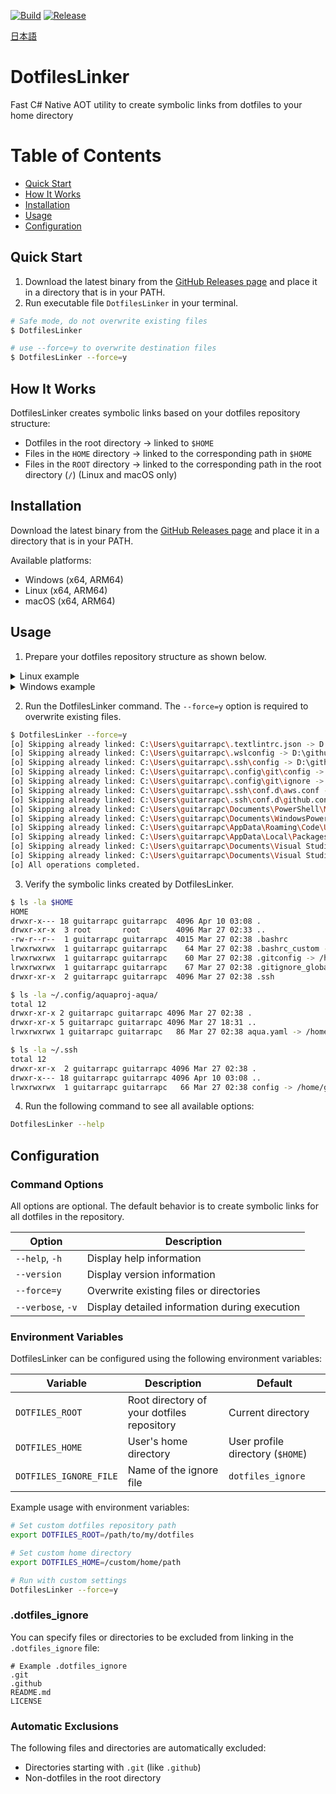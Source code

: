 [![Build](https://github.com/guitarrapc/DotfilesLinker/actions/workflows/build.yaml/badge.svg?event=push)](https://github.com/guitarrapc/DotfilesLinker/actions/workflows/build.yaml)
[![Release](https://github.com/guitarrapc/DotfilesLinker/actions/workflows/release.yaml/badge.svg?event=push)](https://github.com/guitarrapc/DotfilesLinker/actions/workflows/release.yaml)

[日本語](README_ja.md)

# DotfilesLinker

Fast C# Native AOT utility to create symbolic links from dotfiles to your home directory

<!-- START doctoc generated TOC please keep comment here to allow auto update -->
<!-- DON'T EDIT THIS SECTION, INSTEAD RE-RUN doctoc TO UPDATE -->
# Table of Contents

- [Quick Start](#quick-start)
- [How It Works](#how-it-works)
- [Installation](#installation)
- [Usage](#usage)
- [Configuration](#configuration)

<!-- END doctoc generated TOC please keep comment here to allow auto update -->

## Quick Start

1. Download the latest binary from the [GitHub Releases page](https://github.com/guitarrapc/DotfilesLinker/releases/latest) and place it in a directory that is in your PATH.
2. Run executable file `DotfilesLinker` in your terminal.

```sh
# Safe mode, do not overwrite existing files
$ DotfilesLinker

# use --force=y to overwrite destination files
$ DotfilesLinker --force=y
```

## How It Works

DotfilesLinker creates symbolic links based on your dotfiles repository structure:

- Dotfiles in the root directory → linked to `$HOME`
- Files in the `HOME` directory → linked to the corresponding path in `$HOME`
- Files in the `ROOT` directory → linked to the corresponding path in the root directory (`/`) (Linux and macOS only)

## Installation

Download the latest binary from the [GitHub Releases page](https://github.com/guitarrapc/DotfilesLinker/releases) and place it in a directory that is in your PATH.

Available platforms:
- Windows (x64, ARM64)
- Linux (x64, ARM64)
- macOS (x64, ARM64)

## Usage

1. Prepare your dotfiles repository structure as shown below.

<details><summary>Linux example</summary>

```sh
dotefiles
├─.bashrc_custom             # link to $HOME/.bashrc_custom
├─.gitignore_global          # link to $HOME/.gitignore_global
├─.gitconfig                 # link to $HOME/.gitconfig
├─aqua.yaml                  # non-dotfiles file automatically ignore
├─dotfiles_ignore            # ignore list for dotfiles link
├─.github
│  └─workflows               # automatically ignore
├─HOME
│  ├─.config
│  │  └─aquaproj-aqua
│  │     └─aqua.yaml         # link to $HOME/.config/aquaproj-aqua/aqua.yaml
│  └─.ssh
│     └─config               # link to $HOME/.ssh/config
└─ROOT
    └─etc
        └─profile.d
           └─profile_foo.sh  # link to /etc/profile.d/profile_foo.sh
```

</details>

<details><summary>Windows example</summary>

```sh
dotefiles
├─dotfiles_ignore            # ignore list for dotfiles link
├─.gitignore_global          # link to $HOME/.gitignore_global
├─.gitconfig                 # link to $HOME/.gitconfig
├─.textlintrc.json           # link to $HOME/.textlintrc.json
├─.wslconfig                 # link to $HOME/.wslconfig
├─aqua.yaml                  # non-dotfiles file automatically ignore
├─.github
│  └─workflows               # automatically ignore
└─HOME
    ├─.config
    │  └─git
    │     └─config           # link to $HOME/.config/git/config
    │     └─ignore           # link to $HOME/.config/git/ignore
    ├─.ssh
    │  ├─config              # link to $HOME/.ssh/config
    │  └─conf.d
    │     └─github           # link to $HOME/.ssh/conf.d/github
    └─AppData
       ├─Local
       │  └─Packages
       │      └─Microsoft.WindowsTerminal_8wekyb3d8bbwe
       │          └─LocalState
       │              └─settings.json   # link to $HOME/AppData/Local/Packages/Microsoft.WindowsTerminal_8wekyb3d8bbwe/LocalState/settings.json
       └─Roaming
           └─Code
               └─User
                  └─settings.json   # link to $HOME/AppData/Roaming/Code/User/settings.json
```

</details>

2. Run the DotfilesLinker command. The `--force=y` option is required to overwrite existing files.

```sh
$ DotfilesLinker --force=y
[o] Skipping already linked: C:\Users\guitarrapc\.textlintrc.json -> D:\github\guitarrapc\dotfiles-win\.textlintrc.json
[o] Skipping already linked: C:\Users\guitarrapc\.wslconfig -> D:\github\guitarrapc\dotfiles-win\.wslconfig
[o] Skipping already linked: C:\Users\guitarrapc\.ssh\config -> D:\github\guitarrapc\dotfiles-win\HOME\.ssh\config
[o] Skipping already linked: C:\Users\guitarrapc\.config\git\config -> D:\github\guitarrapc\dotfiles-win\HOME\.config\git\config
[o] Skipping already linked: C:\Users\guitarrapc\.config\git\ignore -> D:\github\guitarrapc\dotfiles-win\HOME\.config\git\ignore
[o] Skipping already linked: C:\Users\guitarrapc\.ssh\conf.d\aws.conf -> D:\github\guitarrapc\dotfiles-win\HOME\.ssh\conf.d\aws.conf
[o] Skipping already linked: C:\Users\guitarrapc\.ssh\conf.d\github.conf -> D:\github\guitarrapc\dotfiles-win\HOME\.ssh\conf.d\github.conf
[o] Skipping already linked: C:\Users\guitarrapc\Documents\PowerShell\Microsoft.PowerShell_profile.ps1 -> D:\github\guitarrapc\dotfiles-win\HOME\Documents\PowerShell\Microsoft.PowerShell_profile.ps1
[o] Skipping already linked: C:\Users\guitarrapc\Documents\WindowsPowerShell\Microsoft.PowerShell_profile.ps1 -> D:\github\guitarrapc\dotfiles-win\HOME\Documents\WindowsPowerShell\Microsoft.PowerShell_profile.ps1
[o] Skipping already linked: C:\Users\guitarrapc\AppData\Roaming\Code\User\settings.json -> D:\github\guitarrapc\dotfiles-win\HOME\AppData\Roaming\Code\User\settings.json
[o] Skipping already linked: C:\Users\guitarrapc\AppData\Local\Packages\Microsoft.WindowsTerminal_8wekyb3d8bbwe\LocalState\settings.json -> D:\github\guitarrapc\dotfiles-win\HOME\AppData\Local\Packages\Microsoft.WindowsTerminal_8wekyb3d8bbwe\LocalState\settings.json
[o] Skipping already linked: C:\Users\guitarrapc\Documents\Visual Studio 2022\Templates\ItemTemplates\CSharp\Code\1033\Class\Class.cs -> D:\github\guitarrapc\dotfiles-win\HOME\Documents\Visual Studio 2022\Templates\ItemTemplates\CSharp\Code\1033\Class\Class.cs
[o] Skipping already linked: C:\Users\guitarrapc\Documents\Visual Studio 2022\Templates\ItemTemplates\CSharp\Code\1033\Class\Class.vstemplate -> D:\github\guitarrapc\dotfiles-win\HOME\Documents\Visual Studio 2022\Templates\ItemTemplates\CSharp\Code\1033\Class\Class.vstemplate
[o] All operations completed.
```

3. Verify the symbolic links created by DotfilesLinker.

```sh
$ ls -la $HOME
HOME
drwxr-x--- 18 guitarrapc guitarrapc  4096 Apr 10 03:08 .
drwxr-xr-x  3 root       root        4096 Mar 27 02:33 ..
-rw-r--r--  1 guitarrapc guitarrapc  4015 Mar 27 02:38 .bashrc
lrwxrwxrwx  1 guitarrapc guitarrapc    64 Mar 27 02:38 .bashrc_custom -> /home/guitarrapc/github/guitarrapc/dotfiles/.bashrc_custom
lrwxrwxrwx  1 guitarrapc guitarrapc    60 Mar 27 02:38 .gitconfig -> /home/guitarrapc/github/guitarrapc/dotfiles/.gitconfig
lrwxrwxrwx  1 guitarrapc guitarrapc    67 Mar 27 02:38 .gitignore_global -> /home/guitarrapc/github/guitarrapc/dotfiles/.gitignore_global
drwxr-xr-x  2 guitarrapc guitarrapc  4096 Mar 27 02:38 .ssh

$ ls -la ~/.config/aquaproj-aqua/
total 12
drwxr-xr-x 2 guitarrapc guitarrapc 4096 Mar 27 02:38 .
drwxr-xr-x 5 guitarrapc guitarrapc 4096 Mar 27 18:31 ..
lrwxrwxrwx 1 guitarrapc guitarrapc   86 Mar 27 02:38 aqua.yaml -> /home/guitarrapc/github/guitarrapc/dotfiles/HOME/.config/aquaproj-aqua/aqua.yam

$ ls -la ~/.ssh
total 12
drwxr-xr-x  2 guitarrapc guitarrapc 4096 Mar 27 02:38 .
drwxr-x--- 18 guitarrapc guitarrapc 4096 Apr 10 03:08 ..
lrwxrwxrwx  1 guitarrapc guitarrapc   66 Mar 27 02:38 config -> /home/guitarrapc/github/guitarrapc/dotfiles/HOME/.ssh/config
```

4. Run the following command to see all available options:

```bash
DotfilesLinker --help
```

## Configuration

### Command Options

All options are optional. The default behavior is to create symbolic links for all dotfiles in the repository.

| Option | Description |
| --- | --- |
| `--help`, `-h` | Display help information |
| `--version` | Display version information |
| `--force=y` | Overwrite existing files or directories |
| `--verbose`, `-v` | Display detailed information during execution |

### Environment Variables

DotfilesLinker can be configured using the following environment variables:

| Variable | Description | Default |
| --- | --- | --- |
| `DOTFILES_ROOT` | Root directory of your dotfiles repository | Current directory |
| `DOTFILES_HOME` | User's home directory | User profile directory (`$HOME`) |
| `DOTFILES_IGNORE_FILE` | Name of the ignore file | `dotfiles_ignore` |

Example usage with environment variables:

```sh
# Set custom dotfiles repository path
export DOTFILES_ROOT=/path/to/my/dotfiles

# Set custom home directory
export DOTFILES_HOME=/custom/home/path

# Run with custom settings
DotfilesLinker --force=y
```

### .dotfiles_ignore

You can specify files or directories to be excluded from linking in the `.dotfiles_ignore` file:

```
# Example .dotfiles_ignore
.git
.github
README.md
LICENSE
```

### Automatic Exclusions

The following files and directories are automatically excluded:
- Directories starting with `.git` (like `.github`)
- Non-dotfiles in the root directory
